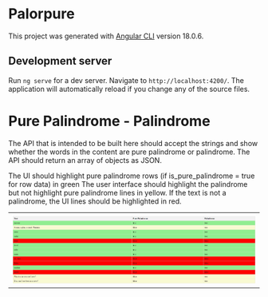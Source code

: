 # Palorpure

This project was generated with [Angular CLI](https://github.com/angular/angular-cli) version 18.0.6.

## Development server

Run `ng serve` for a dev server. Navigate to `http://localhost:4200/`. The application will automatically reload if you change any of the source files.

# Pure Palindrome - Palindrome

The API that is intended to be built here should accept the strings and show whether the words in the content are pure palindrome or palindrome. The API should return an array of objects as JSON.

The UI should highlight pure palindrome rows (if is_pure_palindrome = true for row data) in green
The user interface should highlight the palindrome but not highlight pure palindrome lines in yellow.
If the text is not a palindrome, the UI lines should be highlighted in red.


<table>
  <tr>
  <td> 
<img src = "https://github.com/Bucerella/PalindromeWithAngular/blob/main/src/ss.jpg" width=1250>
  </td>
  </tr>
</table>

